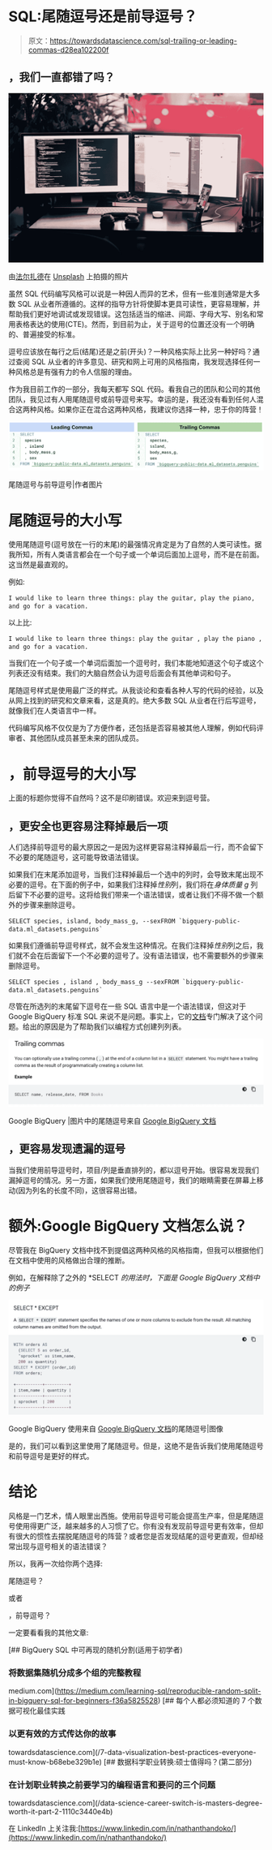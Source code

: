 # SQL:尾随逗号还是前导逗号？

> 原文：<https://towardsdatascience.com/sql-trailing-or-leading-commas-d28ea102200f>

## ，我们一直都错了吗？

![](img/77a798beb3b77c12ed17f5c8aaffba9d.png)

由[法尔扎德](https://unsplash.com/@euwars?utm_source=medium&utm_medium=referral)在 [Unsplash](https://unsplash.com?utm_source=medium&utm_medium=referral) 上拍摄的照片

虽然 SQL 代码编写风格可以说是一种因人而异的艺术，但有一些准则通常是大多数 SQL 从业者所遵循的。这样的指导方针将使脚本更具可读性，更容易理解，并帮助我们更好地调试或发现错误。这包括适当的缩进、间距、字母大写、别名和常用表格表达的使用(CTE)。然而，到目前为止，关于逗号的位置还没有一个明确的、普遍接受的标准。

逗号应该放在每行之后(结尾)还是之前(开头)？一种风格实际上比另一种好吗？通过查阅 SQL 从业者的许多意见、研究和网上可用的风格指南，我发现选择任何一种风格总是有强有力的令人信服的理由。

作为我目前工作的一部分，我每天都写 SQL 代码。看我自己的团队和公司的其他团队，我见过有人用尾随逗号或前导逗号来写。幸运的是，我还没有看到任何人混合这两种风格。如果你正在混合这两种风格，我建议你选择一种，忠于你的阵营！

![](img/f211632ece691c8bbf4e07c750f7c3e3.png)

尾随逗号与前导逗号|作者图片

# 尾随逗号的大小写

使用尾随逗号(逗号放在一行的末尾)的最强情况肯定是为了自然的人类可读性。据我所知，所有人类语言都会在一个句子或一个单词后面加上逗号，而不是在前面。这当然是最直观的。

例如:

```
I would like to learn three things: play the guitar, play the piano, and go for a vacation.
```

以上比:

```
I would like to learn three things: play the guitar , play the piano , and go for a vacation.
```

当我们在一个句子或一个单词后面加一个逗号时，我们本能地知道这个句子或这个列表还没有结束。我们的大脑自然会认为逗号后面会有其他单词和句子。

尾随逗号样式是使用最广泛的样式。从我谈论和查看各种人写的代码的经验，以及从网上找到的研究和文章来看，这是真的。绝大多数 SQL 从业者在行后写逗号，就像我们在人类语言中一样。

代码编写风格不仅仅是为了方便作者，还包括是否容易被其他人理解，例如代码评审者、其他团队成员甚至未来的团队成员。

# ，前导逗号的大小写

上面的标题你觉得不自然吗？这不是印刷错误。欢迎来到逗号营。

## ，更安全也更容易注释掉最后一项

人们选择前导逗号的最大原因之一是因为这样更容易注释掉最后一行，而不会留下不必要的尾随逗号，这可能导致语法错误。

如果我们在末尾添加逗号，当我们注释掉最后一个选中的列时，会导致末尾出现不必要的逗号。在下面的例子中，如果我们注释掉*性别*列，我们将在*身体质量 g* 列后留下不必要的逗号。这将给我们带来一个语法错误，或者让我们不得不做一个额外的步骤来删除逗号。

```
SELECT species, island, body_mass_g, --sexFROM `bigquery-public-data.ml_datasets.penguins`
```

如果我们遵循前导逗号样式，就不会发生这种情况。在我们注释掉*性别*列之后，我们就不会在后面留下一个不必要的逗号了。没有语法错误，也不需要额外的步骤来删除逗号。

```
SELECT species , island , body_mass_g --sexFROM `bigquery-public-data.ml_datasets.penguins`
```

尽管在所选列的末尾留下逗号在一些 SQL 语言中是一个语法错误，但这对于 Google BigQuery 标准 SQL 来说不是问题。事实上，它的[文档](https://cloud.google.com/bigquery/docs/reference/standard-sql/lexical#trailing_commas)专门解决了这个问题。给出的原因是为了帮助我们以编程方式创建列列表。

![](img/569da0b5e722b4bd0f703d5b6db9ad02.png)

Google BigQuery |图片中的尾随逗号来自 [Google BigQuery 文档](https://cloud.google.com/bigquery/docs/reference/standard-sql/lexical#trailing_commas)

## ，更容易发现遗漏的逗号

当我们使用前导逗号时，项目/列是垂直排列的，都以逗号开始。很容易发现我们漏掉逗号的情况。另一方面，如果我们使用尾随逗号，我们的眼睛需要在屏幕上移动(因为列名的长度不同)，这很容易出错。

# 额外:Google BigQuery 文档怎么说？

尽管我在 BigQuery 文档中找不到提倡这两种风格的风格指南，但我可以根据他们在文档中使用的风格做出合理的推断。

例如，在解释除了之外的 *SELECT *的用法时，下面是 Google BigQuery 文档中的例子*

![](img/3e227dbc61f2496d0b8b4900469619c7.png)

Google BigQuery 使用来自 [Google BigQuery 文档](https://cloud.google.com/bigquery/docs/reference/standard-sql/query-syntax#select_except)的尾随逗号|图像

是的，我们可以看到这里使用了尾随逗号。但是，这绝不是告诉我们使用尾随逗号和前导逗号是更好的样式。

# 结论

风格是一门艺术，情人眼里出西施。使用前导逗号可能会提高生产率，但是尾随逗号使用得更广泛，越来越多的人习惯了它。你有没有发现前导逗号更有效率，但却有很大的惯性去摆脱尾随逗号的阵营？或者您是否发现结尾的逗号更直观，但却经常出现与逗号相关的语法错误？

所以，我再一次给你两个选择:

尾随逗号？

或者

，前导逗号？

一定要看看我的其他文章:

[](https://medium.com/learning-sql/reproducible-random-split-in-bigquery-sql-for-beginners-f36a5825528) [## BigQuery SQL 中可再现的随机分割(适用于初学者)

### 将数据集随机分成多个组的完整教程

medium.com](https://medium.com/learning-sql/reproducible-random-split-in-bigquery-sql-for-beginners-f36a5825528) [](/7-data-visualization-best-practices-everyone-must-know-b68ebe329b1e) [## 每个人都必须知道的 7 个数据可视化最佳实践

### 以更有效的方式传达你的故事

towardsdatascience.com](/7-data-visualization-best-practices-everyone-must-know-b68ebe329b1e) [](/data-science-career-switch-is-masters-degree-worth-it-part-2-1110c3440e4b) [## 数据科学职业转换:硕士值得吗？(第二部分)

### 在计划职业转换之前要学习的编程语言和要问的三个问题

towardsdatascience.com](/data-science-career-switch-is-masters-degree-worth-it-part-2-1110c3440e4b) 

在 LinkedIn 上关注我:[https://www.linkedin.com/in/nathanthandoko/](https://www.linkedin.com/in/nathanthandoko/)